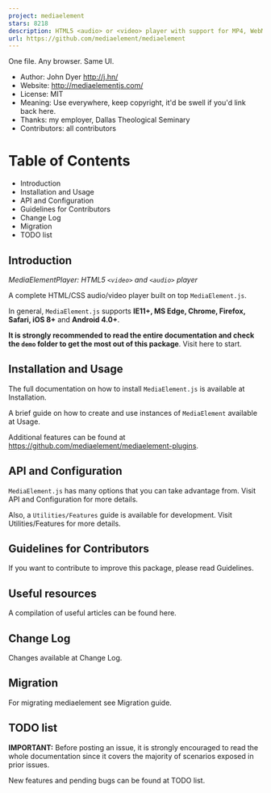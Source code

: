 ```yaml
---
project: mediaelement
stars: 8218
description: HTML5 <audio> or <video> player with support for MP4, WebM, and MP3 as well as HLS, Dash, YouTube, Facebook, SoundCloud and others with a common HTML5 MediaElement API, enabling a consistent UI in all browsers.
url: https://github.com/mediaelement/mediaelement
---
```


One file. Any browser. Same UI.

-   Author: John Dyer http://j.hn/
-   Website: http://mediaelementjs.com/
-   License: MIT
-   Meaning: Use everywhere, keep copyright, it'd be swell if you'd link back here.
-   Thanks: my employer, Dallas Theological Seminary
-   Contributors: all contributors

Table of Contents
=================

-   Introduction
-   Installation and Usage
-   API and Configuration
-   Guidelines for Contributors
-   Change Log
-   Migration
-   TODO list

Introduction
------------

_MediaElementPlayer: HTML5 `<video>` and `<audio>` player_

A complete HTML/CSS audio/video player built on top `MediaElement.js`.

In general, `MediaElement.js` supports **IE11+, MS Edge, Chrome, Firefox, Safari, iOS 8+** and **Android 4.0+**.

**It is strongly recommended to read the entire documentation and check the `demo` folder to get the most out of this package**. Visit here to start.

Installation and Usage
----------------------

The full documentation on how to install `MediaElement.js` is available at Installation.

A brief guide on how to create and use instances of `MediaElement` available at Usage.

Additional features can be found at https://github.com/mediaelement/mediaelement-plugins.

API and Configuration
---------------------

`MediaElement.js` has many options that you can take advantage from. Visit API and Configuration for more details.

Also, a `Utilities/Features` guide is available for development. Visit Utilities/Features for more details.

Guidelines for Contributors
---------------------------

If you want to contribute to improve this package, please read Guidelines.

Useful resources
----------------

A compilation of useful articles can be found here.

Change Log
----------

Changes available at Change Log.

Migration
---------

For migrating mediaelement see Migration guide.

TODO list
---------

**IMPORTANT:** Before posting an issue, it is strongly encouraged to read the whole documentation since it covers the majority of scenarios exposed in prior issues.

New features and pending bugs can be found at TODO list.
